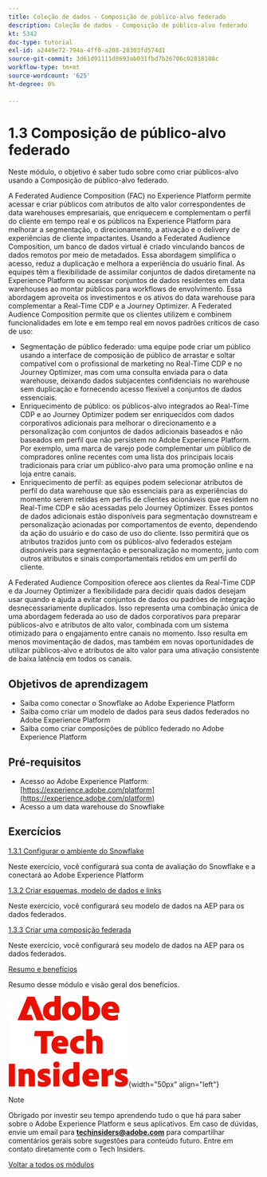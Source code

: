 ```yaml
---
title: Coleção de dados - Composição de público-alvo federado
description: Coleção de dados - Composição de público-alvo federado
kt: 5342
doc-type: tutorial
exl-id: a2449e72-794a-4ff0-a208-28303fd574d1
source-git-commit: 3d61d91111d8693ab031fbd7b26706c02818108c
workflow-type: tm+mt
source-wordcount: '625'
ht-degree: 0%

---
```


# 1.3 Composição de público-alvo federado

Neste módulo, o objetivo é saber tudo sobre como criar públicos-alvo usando a Composição de público-alvo federado.

A Federated Audience Composition (FAC) no Experience Platform permite acessar e criar públicos com atributos de alto valor correspondentes de data warehouses empresariais, que enriquecem e complementam o perfil do cliente em tempo real e os públicos na Experience Platform para melhorar a segmentação, o direcionamento, a ativação e o delivery de experiências de cliente impactantes. Usando a Federated Audience Composition, um banco de dados virtual é criado vinculando bancos de dados remotos por meio de metadados. Essa abordagem simplifica o acesso, reduz a duplicação e melhora a experiência do usuário final. As equipes têm a flexibilidade de assimilar conjuntos de dados diretamente na Experience Platform ou acessar conjuntos de dados residentes em data warehouses ao montar públicos para workflows de envolvimento. Essa abordagem aproveita os investimentos e os ativos do data warehouse para complementar a Real-Time CDP e a Journey Optimizer. A Federated Audience Composition permite que os clientes utilizem e combinem funcionalidades em lote e em tempo real em novos padrões críticos de caso de uso:

- Segmentação de público federado: uma equipe pode criar um público usando a interface de composição de público de arrastar e soltar compatível com o profissional de marketing no Real-Time CDP e no Journey Optimizer, mas com uma consulta enviada para o data warehouse, deixando dados subjacentes confidenciais no warehouse sem duplicação e fornecendo acesso flexível a conjuntos de dados essenciais.
- Enriquecimento de público: os públicos-alvo integrados ao Real-Time CDP e ao Journey Optimizer podem ser enriquecidos com dados corporativos adicionais para melhorar o direcionamento e a personalização com conjuntos de dados adicionais baseados e não baseados em perfil que não persistem no Adobe Experience Platform. Por exemplo, uma marca de varejo pode complementar um público de compradores online recentes com uma lista dos principais locais tradicionais para criar um público-alvo para uma promoção online e na loja entre canais.
- Enriquecimento de perfil: as equipes podem selecionar atributos de perfil do data warehouse que são essenciais para as experiências do momento serem retidas em perfis de clientes acionáveis que residem no Real-Time CDP e são acessadas pelo Journey Optimizer. Esses pontos de dados adicionais estão disponíveis para segmentação downstream e personalização acionadas por comportamentos de evento, dependendo da ação do usuário e do caso de uso do cliente. Isso permitirá que os atributos trazidos junto com os públicos-alvo federados estejam disponíveis para segmentação e personalização no momento, junto com outros atributos e sinais comportamentais retidos em um perfil do cliente.

A Federated Audience Composition oferece aos clientes da Real-Time CDP e da Journey Optimizer a flexibilidade para decidir quais dados desejam usar quando e ajuda a evitar conjuntos de dados ou padrões de integração desnecessariamente duplicados. Isso representa uma combinação única de uma abordagem federada ao uso de dados corporativos para preparar públicos-alvo e atributos de alto valor, combinada com um sistema otimizado para o engajamento entre canais no momento. Isso resulta em menos movimentação de dados, mas também em novas oportunidades de utilizar públicos-alvo e atributos de alto valor para uma ativação consistente de baixa latência em todos os canais.

## Objetivos de aprendizagem

- Saiba como conectar o Snowflake ao Adobe Experience Platform
- Saiba como criar um modelo de dados para seus dados federados no Adobe Experience Platform
- Saiba como criar composições de público federado no Adobe Experience Platform

## Pré-requisitos

- Acesso ao Adobe Experience Platform: [https://experience.adobe.com/platform](https://experience.adobe.com/platform)
- Acesso a um data warehouse do Snowflake

## Exercícios

[1.3.1 Configurar o ambiente do Snowflake](./ex1.md)

Neste exercício, você configurará sua conta de avaliação do Snowflake e a conectará ao Adobe Experience Platform

[1.3.2 Criar esquemas, modelo de dados e links](./ex2.md)

Neste exercício, você configurará seu modelo de dados na AEP para os dados federados.

[1.3.3 Criar uma composição federada](./ex3.md)

Neste exercício, você configurará seu modelo de dados na AEP para os dados federados.

[Resumo e benefícios](./summary.md)

Resumo desse módulo e visão geral dos benefícios.

![Informantes técnicos](./../../../../assets/images/techinsiders.png){width="50px" align="left"}

>[!NOTE]
>
>Obrigado por investir seu tempo aprendendo tudo o que há para saber sobre o Adobe Experience Platform e seus aplicativos. Em caso de dúvidas, envie um email para **techinsiders@adobe.com** para compartilhar comentários gerais sobre sugestões para conteúdo futuro. Entre em contato diretamente com o Tech Insiders.

[Voltar a todos os módulos](./../../../../overview.md)
